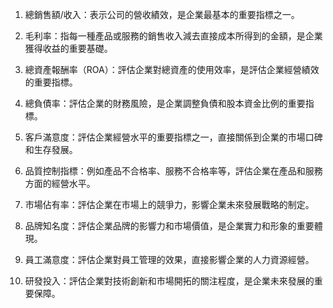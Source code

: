 1. 總銷售額/收入：表示公司的營收績效，是企業最基本的重要指標之一。

2. 毛利率：指每一種產品或服務的銷售收入減去直接成本所得到的金額，是企業獲得收益的重要基礎。

3. 總資產報酬率（ROA）：評估企業對總資產的使用效率，是評估企業經營績效的重要指標。

4. 總負債率：評估企業的財務風險，是企業調整負債和股本資金比例的重要指標。

5. 客戶滿意度：評估企業經營水平的重要指標之一，直接關係到企業的市場口碑和生存發展。

6. 品質控制指標：例如產品不合格率、服務不合格率等，評估企業在產品和服務方面的經營水平。

7. 市場佔有率：評估企業在市場上的競爭力，影響企業未來發展戰略的制定。

8. 品牌知名度：評估企業品牌的影響力和市場價值，是企業實力和形象的重要體現。

9. 員工滿意度：評估企業對員工管理的效果，直接影響企業的人力資源經營。

10. 研發投入：評估企業對技術創新和市場開拓的關注程度，是企業未來發展的重要保障。